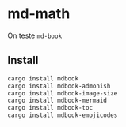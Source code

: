 # md-math

On teste `md-book`

## Install

```bash
cargo install mdbook
cargo install mdbook-admonish
cargo install mdbook-image-size
cargo install mdbook-mermaid
cargo install mdbook-toc
cargo install mdbook-emojicodes
```
